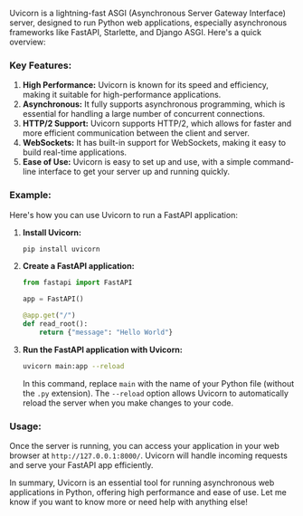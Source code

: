 Uvicorn is a lightning-fast ASGI (Asynchronous Server Gateway Interface) server, designed to run Python web applications, especially asynchronous frameworks like FastAPI, Starlette, and Django ASGI. Here's a quick overview:

### Key Features:
1. **High Performance:** Uvicorn is known for its speed and efficiency, making it suitable for high-performance applications.
2. **Asynchronous:** It fully supports asynchronous programming, which is essential for handling a large number of concurrent connections.
3. **HTTP/2 Support:** Uvicorn supports HTTP/2, which allows for faster and more efficient communication between the client and server.
4. **WebSockets:** It has built-in support for WebSockets, making it easy to build real-time applications.
5. **Ease of Use:** Uvicorn is easy to set up and use, with a simple command-line interface to get your server up and running quickly.

### Example:
Here's how you can use Uvicorn to run a FastAPI application:

1. **Install Uvicorn:**
   ```bash
   pip install uvicorn
   ```

2. **Create a FastAPI application:**

   ```python
   from fastapi import FastAPI

   app = FastAPI()

   @app.get("/")
   def read_root():
       return {"message": "Hello World"}
   ```

3. **Run the FastAPI application with Uvicorn:**
   ```bash
   uvicorn main:app --reload
   ```

   In this command, replace `main` with the name of your Python file (without the `.py` extension). The `--reload` option allows Uvicorn to automatically reload the server when you make changes to your code.

### Usage:
Once the server is running, you can access your application in your web browser at `http://127.0.0.1:8000/`. Uvicorn will handle incoming requests and serve your FastAPI app efficiently.

In summary, Uvicorn is an essential tool for running asynchronous web applications in Python, offering high performance and ease of use. Let me know if you want to know more or need help with anything else!

